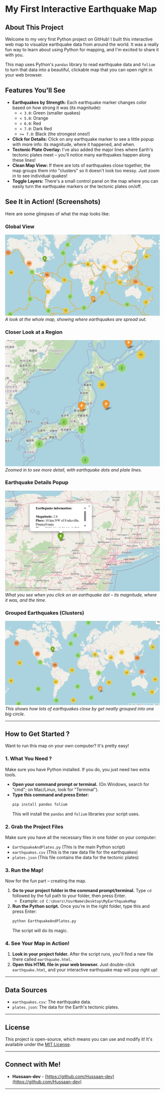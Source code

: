# My First Interactive Earthquake Map

## About This Project

Welcome to my very first Python project on GitHub! I built this interactive web map to visualize earthquake data from around the world. It was a really fun way to learn about using Python for mapping, and I'm excited to share it with you.

This map uses Python's `pandas` library to read earthquake data and `folium` to turn that data into a beautiful, clickable map that you can open right in your web browser.

## Features You'll See

* **Earthquakes by Strength:** Each earthquake marker changes color based on how strong it was (its magnitude):
    * `< 3.0`: Green (smaller quakes)
    * `< 5.0`: Orange
    * `< 6.0`: Red
    * `< 7.0`: Dark Red
    * `>= 7.0`: Black (the strongest ones!)
* **Click for Details:** Click on any earthquake marker to see a little popup with more info: its magnitude, where it happened, and when.
* **Tectonic Plate Overlay:** I've also added the major lines where Earth's tectonic plates meet – you'll notice many earthquakes happen along these lines!
* **Clean Map View:** If there are lots of earthquakes close together, the map groups them into "clusters" so it doesn't look too messy. Just zoom in to see individual quakes!
* **Toggle Layers:** There's a small control panel on the map where you can easily turn the earthquake markers or the tectonic plates on/off.

## See It in Action! (Screenshots)

Here are some glimpses of what the map looks like:

### Global View
[![Map Overview](images/Screenshot%202025-06-21%20113439.png)](images/Screenshot%202025-06-21%20113439.png)
*A look at the whole map, showing where earthquakes are spread out.*

### Closer Look at a Region
[![Zoomed-in Area](images/Screenshot%202025-06-21%20113624.png)](images/Screenshot%202025-06-21%20113624.png)
*Zoomed in to see more detail, with earthquake dots and plate lines.*

### Earthquake Details Popup
[![Marker Cluster Example](images/Screenshot%202025-06-21%20113717.png)](images/Screenshot%202025-06-21%20113717.png)
*What you see when you click on an earthquake dot – its magnitude, where it was, and the time.*

### Grouped Earthquakes (Clusters)
[![Popup Detail](images/Screenshot%202025-06-21%20113741.png)](images/Screenshot%202025-06-21%20113741.png)
*This shows how lots of earthquakes close by get neatly grouped into one big circle.*

---

## How to Get Started ?

Want to run this map on your own computer? It's pretty easy!

### 1. What You Need ?

Make sure you have Python installed. If you do, you just need two extra tools.

* **Open your command prompt or terminal.** (On Windows, search for "cmd"; on Mac/Linux, look for "Terminal").
* **Type this command and press Enter:**
    ```bash
    pip install pandas folium
    ```
    This will install the `pandas` and `folium` libraries your script uses.

### 2. Grab the Project Files

Make sure you have all the necessary files in one folder on your computer:

* `EarthquakeAndPlates.py` (This is the main Python script)
* `earthquakes.csv` (This is the raw data file for the earthquakes)
* `plates.json` (This file contains the data for the tectonic plates)

### 3. Run the Map!

Now for the fun part – creating the map.

1.  **Go to your project folder in the command prompt/terminal.**
    Type `cd` followed by the full path to your folder, then press Enter.
    * Example: `cd C:\Users\YourName\Desktop\MyEarthquakeMap`
2.  **Run the Python script.** Once you're in the right folder, type this and press Enter:
    ```bash
    python EarthquakeAndPlates.py
    ```
    The script will do its magic.

### 4. See Your Map in Action!

1.  **Look in your project folder.** After the script runs, you'll find a new file there called `earthquake.html`.
2.  **Open this HTML file in your web browser.** Just double-click `earthquake.html`, and your interactive earthquake map will pop right up!

---

## Data Sources

* `earthquakes.csv`: The earthquake data.
* `plates.json`: The data for the Earth's tectonic plates.

---

## License

This project is open-source, which means you can use and modify it! It's available under the [MIT License](https://opensource.org/licenses/MIT).

---

## Connect with Me!

* **Hussaan-dev** - [https://github.com/Hussaan-dev](https://github.com/Hussaan-dev)

---
